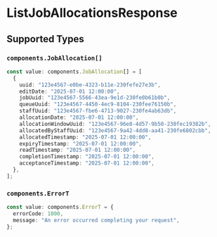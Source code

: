 # ListJobAllocationsResponse


## Supported Types

### `components.JobAllocation[]`

```typescript
const value: components.JobAllocation[] = [
  {
    uuid: "123e4567-e0be-4323-b11e-230fefe27e3b",
    editDate: "2025-07-01 12:00:00",
    jobUuid: "123e4567-5566-43ea-9e1d-230fe0b61b0b",
    queueUuid: "123e4567-4450-4ec9-8104-230fee76150b",
    staffUuid: "123e4567-fbe6-4713-9027-230fe4ab63db",
    allocationDate: "2025-07-01 12:00:00",
    allocationWindowUuid: "123e4567-96e8-4d57-9b50-230fec19382b",
    allocatedByStaffUuid: "123e4567-9a42-4dd8-aa41-230fe6802cbb",
    allocatedTimestamp: "2025-07-01 12:00:00",
    expiryTimestamp: "2025-07-01 12:00:00",
    readTimestamp: "2025-07-01 12:00:00",
    completionTimestamp: "2025-07-01 12:00:00",
    acceptanceTimestamp: "2025-07-01 12:00:00",
  },
];
```

### `components.ErrorT`

```typescript
const value: components.ErrorT = {
  errorCode: 1000,
  message: "An error occurred completing your request",
};
```

